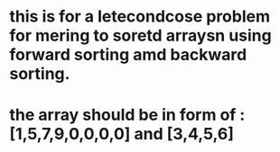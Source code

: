 # this is for a letecondcose problem for mering to soretd arraysn using forward sorting amd backward sorting.
# the array should be in form of :[1,5,7,9,0,0,0,0] and [3,4,5,6]